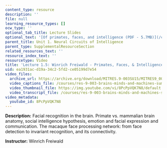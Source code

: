 ```yaml
---
content_type: resource
description: ''
file: null
learning_resource_types: []
ocw_type: ''
optional_tab_title: Lecture Slides
optional_text: '[Of primates, faces, and intelligence (PDF - 5.7MB)](/courses/res-9-003-brains-minds-and-machines-summer-course-summer-2015/resources/mitres_9_003sum15_lec1-5)'
parent_title: Unit 1. Neural Circuits of Intelligence
parent_type: SupplementalResourceSection
related_resources_text: ''
resource_index_text: ''
resourcetype: Video
title: 'Lecture 1.5: Winrich Freiwald - Primates, Faces, & Intelligence'
uid: ea1931ac-d19a-34c2-5fd2-ce05199d7e54
video_files:
  archive_url: https://archive.org/download/MITRES.9-003SU15/MITRES9_003SU15_Lecture_1-5_300k.mp4
  video_captions_file: /courses/res-9-003-brains-minds-and-machines-summer-course-summer-2015/d7da546a31b25f998fade7109cb6a795_8PcPpVQK7N8.vtt
  video_thumbnail_file: https://img.youtube.com/vi/8PcPpVQK7N8/default.jpg
  video_transcript_file: /courses/res-9-003-brains-minds-and-machines-summer-course-summer-2015/b7756e901d7ac65819cd8609c3dc3db5_8PcPpVQK7N8.pdf
video_metadata:
  youtube_id: 8PcPpVQK7N8
---
```


**Description:** Facial recognition in the brain. Primate vs. mammalian brain anatomy, social intelligence hypothesis, emotion and facial expression and communication. The macaque face processing network: from face detection to invariant recognition, and its connectivity.

**Instructor:** Winrich Freiwald